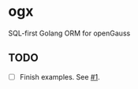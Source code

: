 # ogx
SQL-first Golang ORM for openGauss

## TODO
- [ ] Finish examples. See [#1](https://github.com/niconical/ogx/issues/1).
